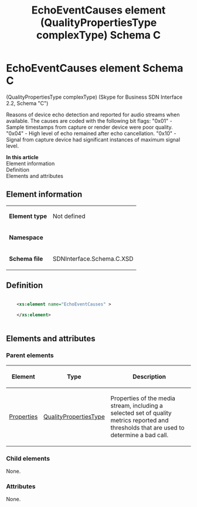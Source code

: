 ﻿---
title: EchoEventCauses element (QualityPropertiesType complexType) Schema C
description: Describes the Schema C iteration of the EchoEventCauses element and provides the element's definition, parent elements, and information.
TOCTitle: EchoEventCauses element
ms:assetid: 0754245f-61d2-9af9-d11e-d1606b811c39
ms:mtpsurl: https://msdn.microsoft.com/library/Mt404750(v=office.16)
ms:contentKeyID: 68250663
ms.date: 08/24/2015
mtps_version: v=office.16
dev_langs:
- xml
---

# EchoEventCauses element Schema C 

(QualityPropertiesType complexType) (Skype for Business SDN Interface 2.2, Schema "C")

Reasons of device echo detection and reported for audio streams when available. The causes are coded with the following bit flags: "0x01" - Sample timestamps from capture or render device were poor quality. "0x04" - High level of echo remained after echo cancellation. "0x10" - Signal from capture device had significant instances of maximum signal level.

**In this article**  
Element information  
Definition  
Elements and attributes  

## Element information

<table>
<colgroup>
</colgroup>
<tbody>
<tr class="odd">
<td><p><strong>Element type</strong></p></td>
<td><p>Not defined</p></td>
</tr>
<tr class="even">
<td><p><strong>Namespace</strong></p></td>
<td><p></p></td>
</tr>
<tr class="odd">
<td><p><strong>Schema file</strong></p></td>
<td><p>SDNInterface.Schema.C.XSD</p></td>
</tr>
</tbody>
</table>


## Definition

```xml

    <xs:element name="EchoEventCauses" >
    
    </xs:element>
  
```

## Elements and attributes

### Parent elements

<table>
<colgroup>
</colgroup>
<thead>
<tr class="header">
<th><p>Element</p></th>
<th><p>Type</p></th>
<th><p>Description</p></th>
</tr>
</thead>
<tbody>
<tr class="odd">
<td><p><a href="properties-element-qualitytype-complextype-skype-for-business-sdn-interface-2-2-schema-c.md">Properties</a></p></td>
<td><p><a href="qualitypropertiestype-complextype-skype-for-business-sdn-interface-2-2-schema-c.md">QualityPropertiesType</a></p></td>
<td><p>Properties of the media stream, including a selected set of quality metrics reported and thresholds that are used to determine a bad call.</p></td>
</tr>
</tbody>
</table>


### Child elements

None.

### Attributes

None.

